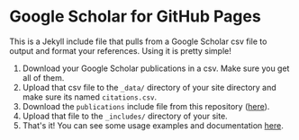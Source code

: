 # Google Scholar for GitHub Pages
This is a Jekyll include file that pulls from a Google Scholar csv file to output and format your references. Using it is pretty simple!
1. Download your Google Scholar publications in a csv. Make sure you get all of them.
2. Upload that csv file to the `_data/` directory of your site directory and make sure its named `citations.csv`.
3. Download the `publications` include file from this repository ([here](https://github.com/cmccomb/google-scholar-for-github-pages/blob/main/_includes/publications)).
4. Upload that file to the `_includes/` directory of your site.
5. That's it! You can see some usage examples and documentation [here](https://cmccomb.com/google-scholar-for-github-pages/).
